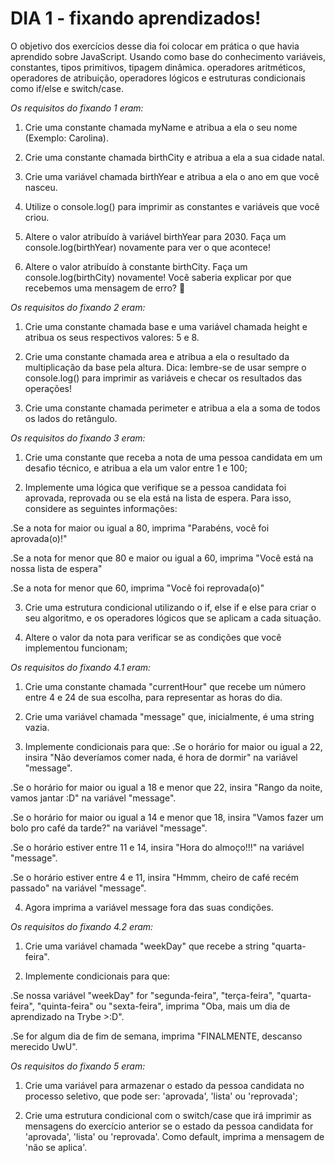 # DIA 1 - fixando aprendizados!

O objetivo dos exercícios desse dia foi colocar em prática o que havia aprendido sobre JavaScript. Usando como base do conhecimento variáveis, constantes, tipos primitivos, tipagem dinâmica. operadores aritméticos, operadores de atribuição, operadores lógicos e estruturas condicionais como if/else e switch/case.

*Os requisitos do fixando 1 eram:*

1. Crie uma constante chamada myName e atribua a ela o seu nome (Exemplo: Carolina).

2. Crie uma constante chamada birthCity e atribua a ela a sua cidade natal.

3. Crie uma variável chamada birthYear e atribua a ela o ano em que você nasceu.

4. Utilize o console.log() para imprimir as constantes e variáveis que você criou.

5. Altere o valor atribuído à variável birthYear para 2030. Faça um console.log(birthYear) novamente para ver o que acontece!

6. Altere o valor atribuído à constante birthCity. Faça um console.log(birthCity) novamente! Você saberia explicar por que recebemos uma mensagem de erro? 🤔

*Os requisitos do fixando 2 eram:*

1. Crie uma constante chamada base e uma variável chamada height e atribua os seus respectivos valores: 5 e 8.

2. Crie uma constante chamada area e atribua a ela o resultado da multiplicação da base pela altura. Dica: lembre-se de usar sempre o console.log() para imprimir as variáveis e checar os resultados das operações!

3. Crie uma constante chamada perimeter e atribua a ela a soma de todos os lados do retângulo.

*Os requisitos do fixando 3 eram:*

1. Crie uma constante que receba a nota de uma pessoa candidata em um desafio técnico, e atribua a ela um valor entre 1 e 100;

2. Implemente uma lógica que verifique se a pessoa candidata foi aprovada, reprovada ou se ela está na lista de espera. Para isso, considere as seguintes informações:

.Se a nota for maior ou igual a 80, imprima "Parabéns, você foi aprovada(o)!"

.Se a nota for menor que 80 e maior ou igual a 60, imprima "Você está na nossa lista de espera"

.Se a nota for menor que 60, imprima "Você foi reprovada(o)"

3. Crie uma estrutura condicional utilizando o if, else if e else para criar o seu algoritmo, e os operadores lógicos que se aplicam a cada situação.

4. Altere o valor da nota para verificar se as condições que você implementou funcionam;

*Os requisitos do fixando 4.1 eram:*

1. Crie uma constante chamada "currentHour" que recebe um número entre 4 e 24 de sua escolha, para representar as horas do dia.

2. Crie uma variável chamada "message" que, inicialmente, é uma string vazia.

3. Implemente condicionais para que:
.Se o horário for maior ou igual a 22, insira "Não deveríamos comer nada, é hora de dormir" na variável "message".

.Se o horário for maior ou igual a 18 e menor que 22, insira "Rango da noite, vamos jantar :D" na variável "message".

.Se o horário for maior ou igual a 14 e menor que 18, insira "Vamos fazer um bolo pro café da tarde?" na variável "message".

.Se o horário estiver entre 11 e 14, insira "Hora do almoço!!!" na variável "message".

.Se o horário estiver entre 4 e 11, insira "Hmmm, cheiro de café recém passado" na variável "message".

4. Agora imprima a variável message fora das suas condições.

*Os requisitos do fixando 4.2 eram:*

1. Crie uma variável chamada "weekDay" que recebe a string "quarta-feira".

2. Implemente condicionais para que:

.Se nossa variável "weekDay" for "segunda-feira", "terça-feira", "quarta-feira", "quinta-feira" ou "sexta-feira", imprima "Oba, mais um dia de aprendizado na Trybe >:D".

.Se for algum dia de fim de semana, imprima "FINALMENTE, descanso merecido UwU".

*Os requisitos do fixando 5 eram:*

1. Crie uma variável para armazenar o estado da pessoa candidata no processo seletivo, que pode ser: 'aprovada', 'lista' ou 'reprovada';

2. Crie uma estrutura condicional com o switch/case que irá imprimir as mensagens do exercício anterior se o estado da pessoa candidata for 'aprovada', 'lista' ou 'reprovada'. Como default, imprima a mensagem de 'não se aplica'.

